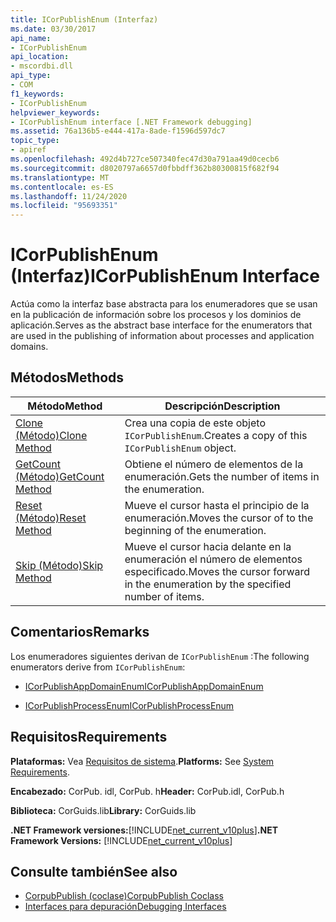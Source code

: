 ```yaml
---
title: ICorPublishEnum (Interfaz)
ms.date: 03/30/2017
api_name:
- ICorPublishEnum
api_location:
- mscordbi.dll
api_type:
- COM
f1_keywords:
- ICorPublishEnum
helpviewer_keywords:
- ICorPublishEnum interface [.NET Framework debugging]
ms.assetid: 76a136b5-e444-417a-8ade-f1596d597dc7
topic_type:
- apiref
ms.openlocfilehash: 492d4b727ce507340fec47d30a791aa49d0cecb6
ms.sourcegitcommit: d8020797a6657d0fbbdff362b80300815f682f94
ms.translationtype: MT
ms.contentlocale: es-ES
ms.lasthandoff: 11/24/2020
ms.locfileid: "95693351"
---
```

# <a name="icorpublishenum-interface"></a><span data-ttu-id="14da3-102">ICorPublishEnum (Interfaz)</span><span class="sxs-lookup"><span data-stu-id="14da3-102">ICorPublishEnum Interface</span></span>

<span data-ttu-id="14da3-103">Actúa como la interfaz base abstracta para los enumeradores que se usan en la publicación de información sobre los procesos y los dominios de aplicación.</span><span class="sxs-lookup"><span data-stu-id="14da3-103">Serves as the abstract base interface for the enumerators that are used in the publishing of information about processes and application domains.</span></span>  
  
## <a name="methods"></a><span data-ttu-id="14da3-104">Métodos</span><span class="sxs-lookup"><span data-stu-id="14da3-104">Methods</span></span>  
  
|<span data-ttu-id="14da3-105">Método</span><span class="sxs-lookup"><span data-stu-id="14da3-105">Method</span></span>|<span data-ttu-id="14da3-106">Descripción</span><span class="sxs-lookup"><span data-stu-id="14da3-106">Description</span></span>|  
|------------|-----------------|  
|[<span data-ttu-id="14da3-107">Clone (Método)</span><span class="sxs-lookup"><span data-stu-id="14da3-107">Clone Method</span></span>](icorpublishenum-clone-method.md)|<span data-ttu-id="14da3-108">Crea una copia de este objeto `ICorPublishEnum`.</span><span class="sxs-lookup"><span data-stu-id="14da3-108">Creates a copy of this `ICorPublishEnum` object.</span></span>|  
|[<span data-ttu-id="14da3-109">GetCount (Método)</span><span class="sxs-lookup"><span data-stu-id="14da3-109">GetCount Method</span></span>](icorpublishenum-getcount-method.md)|<span data-ttu-id="14da3-110">Obtiene el número de elementos de la enumeración.</span><span class="sxs-lookup"><span data-stu-id="14da3-110">Gets the number of items in the enumeration.</span></span>|  
|[<span data-ttu-id="14da3-111">Reset (Método)</span><span class="sxs-lookup"><span data-stu-id="14da3-111">Reset Method</span></span>](icorpublishenum-reset-method.md)|<span data-ttu-id="14da3-112">Mueve el cursor hasta el principio de la enumeración.</span><span class="sxs-lookup"><span data-stu-id="14da3-112">Moves the cursor of to the beginning of the enumeration.</span></span>|  
|[<span data-ttu-id="14da3-113">Skip (Método)</span><span class="sxs-lookup"><span data-stu-id="14da3-113">Skip Method</span></span>](icorpublishenum-skip-method.md)|<span data-ttu-id="14da3-114">Mueve el cursor hacia delante en la enumeración el número de elementos especificado.</span><span class="sxs-lookup"><span data-stu-id="14da3-114">Moves the cursor forward in the enumeration by the specified number of items.</span></span>|  
  
## <a name="remarks"></a><span data-ttu-id="14da3-115">Comentarios</span><span class="sxs-lookup"><span data-stu-id="14da3-115">Remarks</span></span>  

 <span data-ttu-id="14da3-116">Los enumeradores siguientes derivan de `ICorPublishEnum` :</span><span class="sxs-lookup"><span data-stu-id="14da3-116">The following enumerators derive from `ICorPublishEnum`:</span></span>  
  
- [<span data-ttu-id="14da3-117">ICorPublishAppDomainEnum</span><span class="sxs-lookup"><span data-stu-id="14da3-117">ICorPublishAppDomainEnum</span></span>](icorpublishappdomainenum-interface.md)  
  
- [<span data-ttu-id="14da3-118">ICorPublishProcessEnum</span><span class="sxs-lookup"><span data-stu-id="14da3-118">ICorPublishProcessEnum</span></span>](icorpublishprocessenum-interface.md)  
  
## <a name="requirements"></a><span data-ttu-id="14da3-119">Requisitos</span><span class="sxs-lookup"><span data-stu-id="14da3-119">Requirements</span></span>  

 <span data-ttu-id="14da3-120">**Plataformas:** Vea [Requisitos de sistema](../../get-started/system-requirements.md).</span><span class="sxs-lookup"><span data-stu-id="14da3-120">**Platforms:** See [System Requirements](../../get-started/system-requirements.md).</span></span>  
  
 <span data-ttu-id="14da3-121">**Encabezado:** CorPub. idl, CorPub. h</span><span class="sxs-lookup"><span data-stu-id="14da3-121">**Header:** CorPub.idl, CorPub.h</span></span>  
  
 <span data-ttu-id="14da3-122">**Biblioteca:** CorGuids.lib</span><span class="sxs-lookup"><span data-stu-id="14da3-122">**Library:** CorGuids.lib</span></span>  
  
 <span data-ttu-id="14da3-123">**.NET Framework versiones:**[!INCLUDE[net_current_v10plus](../../../../includes/net-current-v10plus-md.md)]</span><span class="sxs-lookup"><span data-stu-id="14da3-123">**.NET Framework Versions:** [!INCLUDE[net_current_v10plus](../../../../includes/net-current-v10plus-md.md)]</span></span>  
  
## <a name="see-also"></a><span data-ttu-id="14da3-124">Consulte también</span><span class="sxs-lookup"><span data-stu-id="14da3-124">See also</span></span>

- [<span data-ttu-id="14da3-125">CorpubPublish (coclase)</span><span class="sxs-lookup"><span data-stu-id="14da3-125">CorpubPublish Coclass</span></span>](corpubpublish-coclass.md)
- [<span data-ttu-id="14da3-126">Interfaces para depuración</span><span class="sxs-lookup"><span data-stu-id="14da3-126">Debugging Interfaces</span></span>](debugging-interfaces.md)
